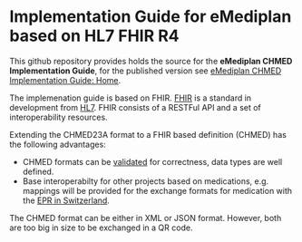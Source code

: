# Implementation Guide for eMediplan based on HL7 FHIR R4

This github repository provides holds the source for the **eMediplan CHMED Implementation Guide**, for the published version see 
[eMediplan CHMED Implementation Guide: Home](http://chmed.emediplan.ch/). 

The implemenation guide is based on FHIR. [FHIR](http://www.hl7.org/fhir) is a standard in development from [HL7](http://www.hl7.org/). FHIR consists of a RESTFul API and a set of interoperability resources. 

Extending the CHMED23A format to a FHIR based definition (CHMED) has the following advantages:
* CHMED formats can be [validated](http://build.fhir.org/validation.html) for correctness, data types are well defined. 
* Base interoperabilty for other projects based on medications, e.g. mappings will be provided for the exchange formats for medication with the [EPR in Switzerland](http://e-health-wiki.ch/index.php/Ehscda:CDA-CH-EMED_(specification)).

The CHMED format can be either in XML or JSON format. However, both are too big in size to be exchanged in a QR code. 
